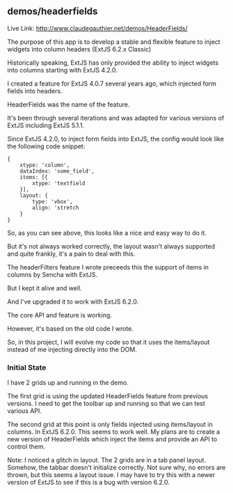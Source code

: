 ## demos/headerfields

Live Link: http://www.claudegauthier.net/demos/HeaderFields/

The purpose of this app is to develop a stable and flexible feature to inject widgets into column headers (ExtJS 6.2.x Classic)

Historically speaking, ExtJS has only provided the ability to inject widgets into columns starting with ExtJS 4.2.0.

I created a feature for ExtJS 4.0.7 several years ago, which injected form fields into headers.

HeaderFields was the name of the feature.

It's been through several iterations and was adapted for various versions of ExtJS including ExtJS 5.1.1.

Since ExtJS 4.2.0, to inject form fields into ExtJS, the config would look like the following code snippet:

```
{
	xtype: 'column',
	dataIndex: 'some_field',
	items: [{
		xtype: 'textfield
	}],
	layout: {
		type: 'vbox',
		align: 'stretch
	}
}

```

So, as you can see above, this looks like a nice and easy way to do it.

But it's not always worked correctly, the layout wasn't always supported and quite frankly, it's a pain to deal with this.

The headerFilters feature I wrote preceeds this the support of items in columns by Sencha with ExtJS.

But I kept it alive and well.

And I've upgraded it to work with ExtJS 6.2.0.

The core API and feature is working.

However, it's based on the old code I wrote.

So, in this project, I will evolve my code so that it uses the items/layout instead of me injecting directly into the DOM.

### Initial State

I have 2 grids up and running in the demo.

The first grid is using the updated HeaderFields feature from previous versions.  I need to get the toolbar up and running so that we can test various API.

The second grid at this point is only fields injected using items/layout in columns.  In ExtJS 6.2.0. This seems to work well.  My plans are to create a new version of HeaderFields which inject the items and provide an API to control them.

Note: I noticed a glitch in layout.  The 2 grids are in a tab panel layout.  Somehow, the tabbar doesn't initialize correctly.  Not sure why, no errors are thrown, but this seems a layout issue.  I may have to try this with a newer version of ExtJS to see if this is a bug with version 6.2.0.







